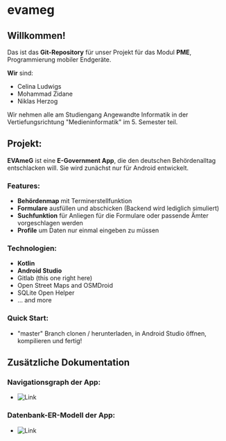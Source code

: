 # evameg


## Willkommen!

Das ist das **Git-Repository** für unser Projekt für das Modul **PME**, Programmierung mobiler Endgeräte.

**Wir** sind:
- Celina Ludwigs
- Mohammad Zidane
- Niklas Herzog

Wir nehmen alle am Studiengang Angewandte Informatik in der Vertiefungsrichtung "Medieninformatik" im 5. Semester teil.


## Projekt:
__EVAmeG__ ist eine __E-Government App__, die den deutschen Behördenalltag entschlacken will. Sie wird zunächst nur für Android entwickelt.


### Features:
- __Behördenmap__ mit Terminerstellfunktion
- __Formulare__ ausfüllen und abschicken (Backend wird lediglich simuliert)
- __Suchfunktion__ für Anliegen für die Formulare oder passende Ämter vorgeschlagen werden
- __Profile__ um Daten nur einmal eingeben zu müssen


### Technologien:
- __Kotlin__
- __Android Studio__
- Gitlab (this one right here)
- Open Street Maps and OSMDroid
- SQLite Open Helper
- ... and more


### Quick Start:
- "master" Branch clonen / herunterladen, in Android Studio öffnen, kompilieren und fertig!


## Zusätzliche Dokumentation

### Navigationsgraph der App:

- ![__Link__](https://git.ai.fh-erfurt.de/team-evameg/evameg/-/blob/master/DOC/graphics/evameg_Flowchart_Navigationgraph.drawio.png)


### Datenbank-ER-Modell der App:

- ![__Link__](https://git.ai.fh-erfurt.de/team-evameg/evameg/-/blob/master/DOC/graphics/evameg_ER-Modell.drawio.png)

